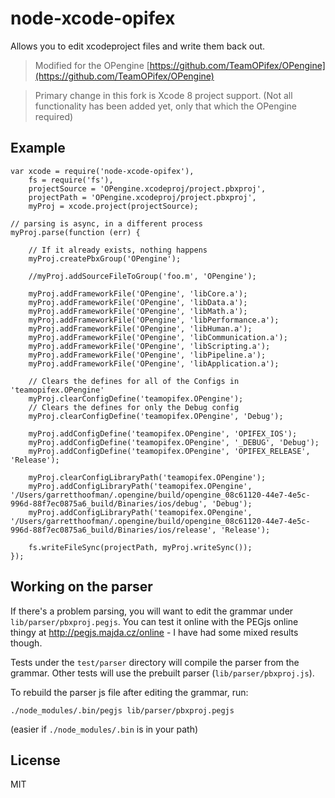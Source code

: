 # node-xcode-opifex

Allows you to edit xcodeproject files and write them back out.

> Modified for the OPengine [https://github.com/TeamOPifex/OPengine](https://github.com/TeamOPifex/OPengine)

> Primary change in this fork is Xcode 8 project support. (Not all functionality has been added yet, only that which the OPengine required)



## Example

    var xcode = require('node-xcode-opifex'),
        fs = require('fs'),
        projectSource = 'OPengine.xcodeproj/project.pbxproj',
        projectPath = 'OPengine.xcodeproj/project.pbxproj',
        myProj = xcode.project(projectSource);

    // parsing is async, in a different process
    myProj.parse(function (err) {

    	// If it already exists, nothing happens
    	myProj.createPbxGroup('OPengine');

    	//myProj.addSourceFileToGroup('foo.m', 'OPengine');

    	myProj.addFrameworkFile('OPengine', 'libCore.a');
    	myProj.addFrameworkFile('OPengine', 'libData.a');
    	myProj.addFrameworkFile('OPengine', 'libMath.a');
    	myProj.addFrameworkFile('OPengine', 'libPerformance.a');
    	myProj.addFrameworkFile('OPengine', 'libHuman.a');
    	myProj.addFrameworkFile('OPengine', 'libCommunication.a');
    	myProj.addFrameworkFile('OPengine', 'libScripting.a');
    	myProj.addFrameworkFile('OPengine', 'libPipeline.a');
    	myProj.addFrameworkFile('OPengine', 'libApplication.a');

    	// Clears the defines for all of the Configs in 'teamopifex.OPengine'
    	myProj.clearConfigDefine('teamopifex.OPengine');
    	// Clears the defines for only the Debug config
    	myProj.clearConfigDefine('teamopifex.OPengine', 'Debug');

    	myProj.addConfigDefine('teamopifex.OPengine', 'OPIFEX_IOS');
    	myProj.addConfigDefine('teamopifex.OPengine', '_DEBUG', 'Debug');
    	myProj.addConfigDefine('teamopifex.OPengine', 'OPIFEX_RELEASE', 'Release');

    	myProj.clearConfigLibraryPath('teamopifex.OPengine');
    	myProj.addConfigLibraryPath('teamopifex.OPengine', '/Users/garretthoofman/.opengine/build/opengine_08c61120-44e7-4e5c-996d-88f7ec0875a6_build/Binaries/ios/debug', 'Debug');
    	myProj.addConfigLibraryPath('teamopifex.OPengine', '/Users/garretthoofman/.opengine/build/opengine_08c61120-44e7-4e5c-996d-88f7ec0875a6_build/Binaries/ios/release', 'Release');

        fs.writeFileSync(projectPath, myProj.writeSync());
    });

## Working on the parser

If there's a problem parsing, you will want to edit the grammar under
`lib/parser/pbxproj.pegjs`. You can test it online with the PEGjs online thingy
at http://pegjs.majda.cz/online - I have had some mixed results though.

Tests under the `test/parser` directory will compile the parser from the
grammar. Other tests will use the prebuilt parser (`lib/parser/pbxproj.js`).

To rebuild the parser js file after editing the grammar, run:

    ./node_modules/.bin/pegjs lib/parser/pbxproj.pegjs

(easier if `./node_modules/.bin` is in your path)

## License

MIT

